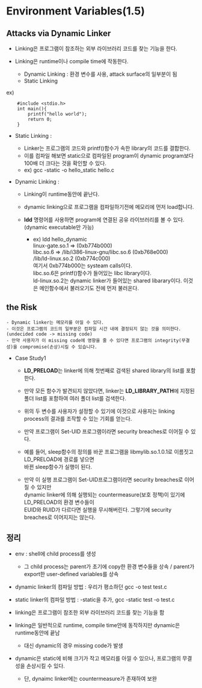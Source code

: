 # Environment Variables(1.5)

## Attacks via Dynamic Linker

- Linking은 프로그램이 참조하는 외부 라이브러리 코드를 찾는 기능을 한다.

- Linking은 runtime이나 compile time에 작동한다.
    - Dynamic Linking : 환경 변수를 사용, attack surface의 일부분이 됨
    - Static Linking

ex)
~~~<python>
    #include <stdio.h>
    int main(){
        printf("hello world");
        return 0;
    }
~~~

- Static Linking :
    - Linker는 프로그램의 코드와 printf()함수가 속한 library의 코드를 결합한다.
    - 이를 컴파일 해보면 static으로 컴파일된 program이 dynamic program보다 100배 더 크다는 것을 확인할 수 있다.
    - ex) gcc -static -o hello_static hello.c

- Dynamic Linking :
    - Linking이 runtime동안에 끝난다.
    - dynamic linking으로 프로그램을 컴파일하기전에 메모리에 먼저 load합니다.

    - <B>ldd</B> 명령어를 사용하면 program에 연결된 공유 라이브러리를 볼 수 있다.(dynamic executable만 가능)
        - ex) ldd hello_dynamic<br> linux-gate.so.1 => (0xb774b000)
        <br> libc.so.6 => /lib/i386-linux-gnu/libc.so.6 (0xb768e000)
        <br> /lib/ld-linux.so.2 (0xb774c000)
        <br> 여기서 0xb774b000는 systeam calls이다.
        <br> libc.so.6은 printf()함수가 들어있는 libc library이다.
        <br> ld-linux.so.2는 dynamic linker가 들어있는 shared libarary이다. 이것은 메인함수에서 불러오기도 전에 먼저 불러온다.

## the Risk
    - Dynamic linker는 메모리를 아낄 수 있다.
    - 이것은 프로그램의 코드의 일부분은 컴파일 시간 내에 결정되지 않는 것을 의미한다.(undecided code -> missing code)
    - 만약 사용자가 이 missing code에 영향을 줄 수 있다면 프로그램의 integrity(무결성)을 compromise(손상)시킬 수 있습니다.

- Case Study1
    - <B>LD_PRELOAD</B>는 linker에 의해 첫번째로 검색된 shared library의 list를 포함한다.
    - 만약 모든 함수가 발견되지 않았다면, linker는 <B>LD_LIBRARY_PATH</B>에 지정된 폴더 list를 포함하여 여러 폴더 list를 검색한다.
    - 위의 두 변수를 사용자가 설정할 수 있기에 이것으로 사용자는 linking process의 결과를 조작할 수 있는 기회를 얻는다.
    - 만약 프로그램이 Set-UID 프로그램이라면 security breaches로 이어질 수 있다.

    - 예를 들어, sleep함수의 정의를 바꾼 프로그램을 libmylib.so.1.0.1로 이름짓고 LD_PRELOAD에 경로를 넣으면<br>
    바뀐 sleep함수가 실행이 된다.

    - 만약 이 실행 프로그램이 Set-UID프로그램이라면 security breaches로 이어질 수 있지만<br>
    dynamic linker에 의해 실행되는 countermeasure(보호 정책)이 있기에 LD_PRELOAD의 환경 변수들이<br>
    EUID와 RUID가 다르다면 실행을 무시해버린다. 그렇기에 security breaches로 이어지지는 않는다.

## 정리

- env : shell에 child process를 생성
    - 그 child process는 parent가 초기에 copy한 환경 변수들을 상속 / parent가 export한 user-defined variables를 상속

- dynamic linker의 컴파일 방법 : 우리가 평소하던 gcc -o test test.c
- static linker의 컴파일 방법 : -static을 추가, gcc -static test -o test.c

- linking은 프로그램이 참조한 외부 라이브러리 코드를 찾는 기능을 함

- linking은 일반적으로 runtime, compile time안에 동작하지만 dynamic은 runtime동안에 끝남
    - 대신 dynamic의 경우 missing code가 발생

- dynamic은 static에 비해 크기가 작고 메모리를 아낄 수 있으나, 프로그램의 무결성을 손상시킬 수 있다.
    - 단, dynaimc linker에는 countermeasure가 존재하여 보완